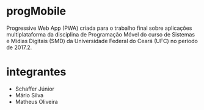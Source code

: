 # progMobile

Progressive Web App (PWA) criada para o trabalho final sobre aplicações multiplataforma da disciplina de Programação Móvel do curso de Sistemas e Mídias Digitais (SMD) da Universidade Federal do Ceará (UFC) no período de 2017.2.

# integrantes

- Schaffer Júnior
- Mário Silva
- Matheus Oliveira
